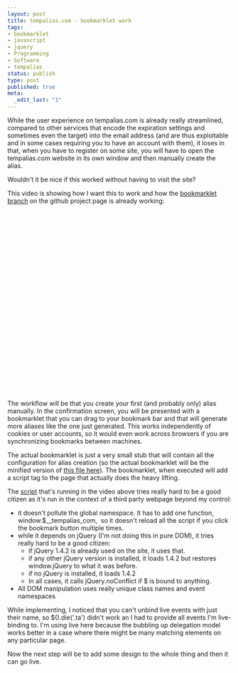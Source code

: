 ```yaml
---
layout: post
title: tempalias.com - bookmarklet work
tags:
- bookmarklet
- javascript
- jquery
- Programming
- Software
- tempalias
status: publish
type: post
published: true
meta:
  _edit_last: "1"
---
```

While the user experience on tempalias.com is already really streamlined, compared to other services that encode the expiration settings and sometimes even the target) into the email address (and are thus exploitable and in some cases requiring you to have an account with them), it loses in that, when you have to register on some site, you will have to open the tempalias.com website in its own window and then manually create the alias.

Wouldn't it be nice if this worked without having to visit the site?

This video is showing how I want this to work and how the <a href="http://github.com/pilif/tempalias/tree/bookmarklet">bookmarklet branch</a> on the github project page is already working:

<object classid="clsid:d27cdb6e-ae6d-11cf-96b8-444553540000" width="505" height="410" codebase="http://download.macromedia.com/pub/shockwave/cabs/flash/swflash.cab#version=6,0,40,0"><param name="allowfullscreen" value="true" /><param name="allowscriptaccess" value="always" /><param name="src" value="http://vimeo.com/moogaloop.swf?clip_id=11193192&amp;server=vimeo.com&amp;show_title=1&amp;show_byline=0&amp;show_portrait=0&amp;color=00ADEF&amp;fullscreen=1" /><embed type="application/x-shockwave-flash" width="505" height="410" src="http://vimeo.com/moogaloop.swf?clip_id=11193192&amp;server=vimeo.com&amp;show_title=1&amp;show_byline=0&amp;show_portrait=0&amp;color=00ADEF&amp;fullscreen=1" allowscriptaccess="always" allowfullscreen="true"></embed></object>

The workflow will be that you create your first (and probably only) alias manually. In the confirmation screen, you will be presented with a bookmarklet that you can drag to your bookmark bar and that will generate more aliases like the one just generated. This works independently of cookies or user accounts, so it would even work across browsers if you are synchronizing bookmarks between machines.

The actual bookmarklet is just a very small stub that will contain all the configuration for alias creation (so the actual bookmarklet will be the minified version of <a href="http://github.com/pilif/tempalias/blob/bookmarklet/util/bookmarklet_launcher_test.js">this file here</a>). The bookmarklet, when executed will add a script tag to the page that actually does the heavy lifting.

The <a href="http://github.com/pilif/tempalias/blob/bookmarklet/public/bookmarklet.js">script</a> that's running in the video above tries really hard to be a good citizen as it's run in the context of a third party webpage beyond my control:
<ul>
	<li>it doesn't pollute the global namespace. It has to add one function, window.$__tempalias_com,  so it doesn't reload all the script if you click the bookmark button multiple times.</li>
	<li>while it depends on jQuery (I'm not doing this in pure DOM), it tries really hard to be a good citizen:
<ul>
	<li>if jQuery 1.4.2 is already used on the site, it uses that.</li>
	<li>if any other jQuery version is installed, it loads 1.4.2 but restores window.jQuery to what it was before.</li>
	<li>if no jQuery is installed, it loads 1.4.2</li>
	<li>In all cases, it calls jQuery.noConflict if $ is bound to anything.</li>
</ul>
</li>
	<li>All DOM manipulation uses really unique class names and event namespaces</li>
</ul>
While implementing, I noticed that you can't unbind live events with just their name, so $().die('.ta') didn't work an I had to provide all events I'm live-binding to. I'm using live here because the bubbling up delegation model works better in a case where there might be many matching elements on any particular page.

Now the next step will be to add some design to the whole thing and then it can go live.
